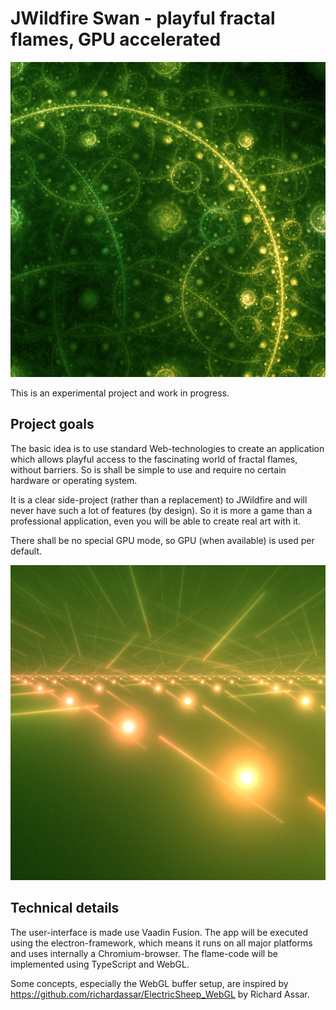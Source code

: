 # JWildfire Swan - playful fractal flames, GPU accelerated 

![Example](example2.jpg?raw=true)

This is an experimental project and work in progress.

## Project goals

The basic idea is to use standard Web-technologies to create an application which allows playful access to the fascinating world of fractal flames, without barriers.
So is shall be simple to use and require no certain hardware or operating system.

It is a clear side-project (rather than a replacement) to JWildfire and will never have such a lot of features (by design).
So it is more a game than a professional application, even you will be able to
create real art with it.

There shall be no special GPU mode, so GPU (when available) is used per default.

![Example](example1.jpg?raw=true)

## Technical details
The user-interface is made use Vaadin Fusion.
The app will be executed using the electron-framework, which means it runs on all major platforms and uses internally a Chromium-browser. 
The flame-code will be implemented using TypeScript and WebGL.

Some concepts, especially the WebGL buffer setup, are inspired by 
https://github.com/richardassar/ElectricSheep_WebGL by Richard Assar.
